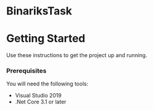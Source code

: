 # BinariksTask

# Getting Started

Use these instructions to get the project up and running.

### Prerequisites

You will need the following tools:

- Visual Studio 2019
- .Net Core 3.1 or later

